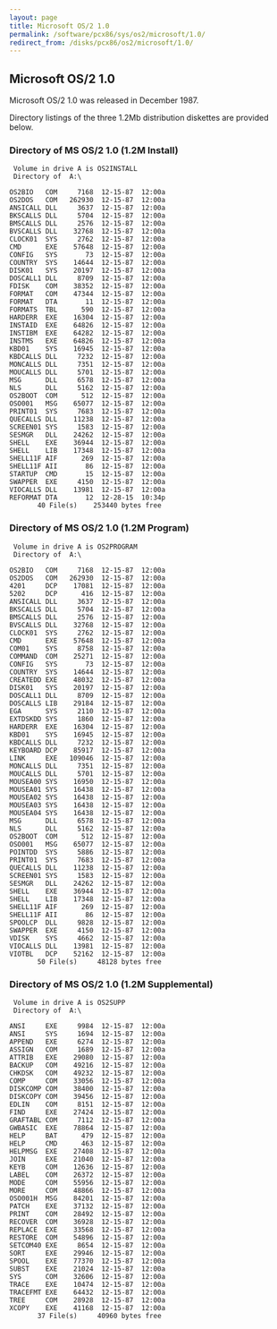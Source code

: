 ```yaml
---
layout: page
title: Microsoft OS/2 1.0
permalink: /software/pcx86/sys/os2/microsoft/1.0/
redirect_from: /disks/pcx86/os2/microsoft/1.0/
---
```


Microsoft OS/2 1.0
------------------

Microsoft OS/2 1.0 was released in December 1987.

Directory listings of the three 1.2Mb distribution diskettes are provided below.

### Directory of MS OS/2 1.0 (1.2M Install)

	 Volume in drive A is OS2INSTALL 
	 Directory of  A:\
	
	OS2BIO   COM     7168  12-15-87  12:00a
	OS2DOS   COM   262930  12-15-87  12:00a
	ANSICALL DLL     3637  12-15-87  12:00a
	BKSCALLS DLL     5704  12-15-87  12:00a
	BMSCALLS DLL     2576  12-15-87  12:00a
	BVSCALLS DLL    32768  12-15-87  12:00a
	CLOCK01  SYS     2762  12-15-87  12:00a
	CMD      EXE    57648  12-15-87  12:00a
	CONFIG   SYS       73  12-15-87  12:00a
	COUNTRY  SYS    14644  12-15-87  12:00a
	DISK01   SYS    20197  12-15-87  12:00a
	DOSCALL1 DLL     8709  12-15-87  12:00a
	FDISK    COM    38352  12-15-87  12:00a
	FORMAT   COM    47344  12-15-87  12:00a
	FORMAT   DTA       11  12-15-87  12:00a
	FORMATS  TBL      590  12-15-87  12:00a
	HARDERR  EXE    16304  12-15-87  12:00a
	INSTAID  EXE    64826  12-15-87  12:00a
	INSTIBM  EXE    64282  12-15-87  12:00a
	INSTMS   EXE    64826  12-15-87  12:00a
	KBD01    SYS    16945  12-15-87  12:00a
	KBDCALLS DLL     7232  12-15-87  12:00a
	MONCALLS DLL     7351  12-15-87  12:00a
	MOUCALLS DLL     5701  12-15-87  12:00a
	MSG      DLL     6578  12-15-87  12:00a
	NLS      DLL     5162  12-15-87  12:00a
	OS2BOOT  COM      512  12-15-87  12:00a
	OSO001   MSG    65077  12-15-87  12:00a
	PRINT01  SYS     7683  12-15-87  12:00a
	QUECALLS DLL    11238  12-15-87  12:00a
	SCREEN01 SYS     1583  12-15-87  12:00a
	SESMGR   DLL    24262  12-15-87  12:00a
	SHELL    EXE    36944  12-15-87  12:00a
	SHELL    LIB    17348  12-15-87  12:00a
	SHELL11F AIF      269  12-15-87  12:00a
	SHELL11F AII       86  12-15-87  12:00a
	STARTUP  CMD       15  12-15-87  12:00a
	SWAPPER  EXE     4150  12-15-87  12:00a
	VIOCALLS DLL    13981  12-15-87  12:00a
	REFORMAT DTA       12  12-28-15  10:34p
	       40 File(s)    253440 bytes free

### Directory of MS OS/2 1.0 (1.2M Program)

	 Volume in drive A is OS2PROGRAM 
	 Directory of  A:\
	
	OS2BIO   COM     7168  12-15-87  12:00a
	OS2DOS   COM   262930  12-15-87  12:00a
	4201     DCP    17081  12-15-87  12:00a
	5202     DCP      416  12-15-87  12:00a
	ANSICALL DLL     3637  12-15-87  12:00a
	BKSCALLS DLL     5704  12-15-87  12:00a
	BMSCALLS DLL     2576  12-15-87  12:00a
	BVSCALLS DLL    32768  12-15-87  12:00a
	CLOCK01  SYS     2762  12-15-87  12:00a
	CMD      EXE    57648  12-15-87  12:00a
	COM01    SYS     8758  12-15-87  12:00a
	COMMAND  COM    25271  12-15-87  12:00a
	CONFIG   SYS       73  12-15-87  12:00a
	COUNTRY  SYS    14644  12-15-87  12:00a
	CREATEDD EXE    48032  12-15-87  12:00a
	DISK01   SYS    20197  12-15-87  12:00a
	DOSCALL1 DLL     8709  12-15-87  12:00a
	DOSCALLS LIB    29184  12-15-87  12:00a
	EGA      SYS     2110  12-15-87  12:00a
	EXTDSKDD SYS     1860  12-15-87  12:00a
	HARDERR  EXE    16304  12-15-87  12:00a
	KBD01    SYS    16945  12-15-87  12:00a
	KBDCALLS DLL     7232  12-15-87  12:00a
	KEYBOARD DCP    85917  12-15-87  12:00a
	LINK     EXE   109046  12-15-87  12:00a
	MONCALLS DLL     7351  12-15-87  12:00a
	MOUCALLS DLL     5701  12-15-87  12:00a
	MOUSEA00 SYS    16950  12-15-87  12:00a
	MOUSEA01 SYS    16438  12-15-87  12:00a
	MOUSEA02 SYS    16438  12-15-87  12:00a
	MOUSEA03 SYS    16438  12-15-87  12:00a
	MOUSEA04 SYS    16438  12-15-87  12:00a
	MSG      DLL     6578  12-15-87  12:00a
	NLS      DLL     5162  12-15-87  12:00a
	OS2BOOT  COM      512  12-15-87  12:00a
	OSO001   MSG    65077  12-15-87  12:00a
	POINTDD  SYS     5886  12-15-87  12:00a
	PRINT01  SYS     7683  12-15-87  12:00a
	QUECALLS DLL    11238  12-15-87  12:00a
	SCREEN01 SYS     1583  12-15-87  12:00a
	SESMGR   DLL    24262  12-15-87  12:00a
	SHELL    EXE    36944  12-15-87  12:00a
	SHELL    LIB    17348  12-15-87  12:00a
	SHELL11F AIF      269  12-15-87  12:00a
	SHELL11F AII       86  12-15-87  12:00a
	SPOOLCP  DLL     9828  12-15-87  12:00a
	SWAPPER  EXE     4150  12-15-87  12:00a
	VDISK    SYS     4662  12-15-87  12:00a
	VIOCALLS DLL    13981  12-15-87  12:00a
	VIOTBL   DCP    52162  12-15-87  12:00a
	       50 File(s)     48128 bytes free

### Directory of MS OS/2 1.0 (1.2M Supplemental)

	 Volume in drive A is OS2SUPP    
	 Directory of  A:\
	
	ANSI     EXE     9984  12-15-87  12:00a
	ANSI     SYS     1694  12-15-87  12:00a
	APPEND   EXE     6274  12-15-87  12:00a
	ASSIGN   COM     1689  12-15-87  12:00a
	ATTRIB   EXE    29080  12-15-87  12:00a
	BACKUP   COM    49216  12-15-87  12:00a
	CHKDSK   COM    49232  12-15-87  12:00a
	COMP     COM    33056  12-15-87  12:00a
	DISKCOMP COM    38400  12-15-87  12:00a
	DISKCOPY COM    39456  12-15-87  12:00a
	EDLIN    COM     8151  12-15-87  12:00a
	FIND     EXE    27424  12-15-87  12:00a
	GRAFTABL COM     7112  12-15-87  12:00a
	GWBASIC  EXE    78864  12-15-87  12:00a
	HELP     BAT      479  12-15-87  12:00a
	HELP     CMD      463  12-15-87  12:00a
	HELPMSG  EXE    27408  12-15-87  12:00a
	JOIN     EXE    21040  12-15-87  12:00a
	KEYB     COM    12636  12-15-87  12:00a
	LABEL    COM    26372  12-15-87  12:00a
	MODE     COM    55956  12-15-87  12:00a
	MORE     COM    48866  12-15-87  12:00a
	OSO001H  MSG    84201  12-15-87  12:00a
	PATCH    EXE    37132  12-15-87  12:00a
	PRINT    COM    28492  12-15-87  12:00a
	RECOVER  COM    36928  12-15-87  12:00a
	REPLACE  EXE    33568  12-15-87  12:00a
	RESTORE  COM    54896  12-15-87  12:00a
	SETCOM40 EXE     8654  12-15-87  12:00a
	SORT     EXE    29946  12-15-87  12:00a
	SPOOL    EXE    77370  12-15-87  12:00a
	SUBST    EXE    21024  12-15-87  12:00a
	SYS      COM    32606  12-15-87  12:00a
	TRACE    EXE    10474  12-15-87  12:00a
	TRACEFMT EXE    64432  12-15-87  12:00a
	TREE     COM    28928  12-15-87  12:00a
	XCOPY    EXE    41168  12-15-87  12:00a
	       37 File(s)     40960 bytes free
